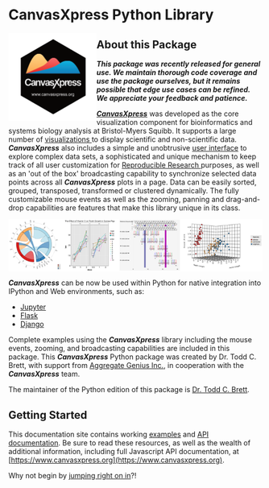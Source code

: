 # CanvasXpress Python Library

<a href="https://www.canvasxpress.org">
<img src="images/hexagon.png" align="left" width="175"></a>

## About this Package

***This package was recently released for general use.  We maintain thorough code coverage and use the package ourselves,
but it remains possible that edge use cases can be refined.  We appreciate your feedback and patience.***

[***CanvasXpress***](https://www.canvasxpress.org) was developed as the core visualization component for bioinformatics and systems biology analysis
at Bristol-Myers Squibb. It supports a large number of [visualizations ](https://www.canvasxpress.org/examples.html) 
to display scientific and non-scientific data. ***CanvasXpress*** also includes a simple and unobtrusive
[user interface](https://www.canvasxpress.org/docs/interface.html) to explore complex data sets, a sophisticated and
unique mechanism to keep track of all user customization for
[Reproducible Research ](https://www.canvasxpress.org/docs/audit.html) purposes, as well as an 'out of the box'
broadcasting capability to synchronize selected data points across all ***CanvasXpress*** plots in a page. Data can
be easily sorted, grouped, transposed, transformed or clustered dynamically. The fully customizable mouse events
as well as the zooming, panning and drag-and-drop capabilities are features that make this library unique in its
class.

<img src="https://raw.githubusercontent.com/docinfosci/canvasxpress-python/main/readme/images/sample_graphs.png" align="center" width="726"></a>

***CanvasXpress*** can be now be used within Python for native integration into
IPython and Web environments, such as:

- [Jupyter](https://jupyter.org/)
- [Flask](https://flask.palletsprojects.com/en/1.1.x/)
- [Django](https://www.djangoproject.com/)

Complete examples using the ***CanvasXpress*** library including the mouse events,
zooming, and broadcasting capabilities are included in this package.  This 
***CanvasXpress*** Python package was created by Dr. Todd C. Brett, with support from 
[Aggregate Genius Inc.](https://www.aggregate-genius.com), in cooperation with the 
***CanvasXpress*** team.

The maintainer of the Python edition of this package is [Dr. Todd C. Brett](https://github.com/docinfosci).

## Getting Started

This documentation site contains working [examples](examples/) and [API documentation](api/).
Be sure to read these resources, as well as the wealth of additional information, including full Javascript 
API documentation, at [https://www.canvasxpress.org](https://www.canvasxpress.org).

Why not begin by [jumping right on in](examples/)?!
